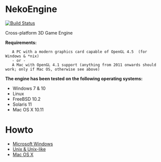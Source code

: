 NekoEngine
============

[![Build Status](https://travis-ci.org/nalexandru/NekoEngine.svg?branch=master)](https://travis-ci.org/nalexandru/NekoEngine)


Cross-platform 3D Game Engine

**Requirements:**

       A PC with a modern graphics card capable of OpenGL 4.5  (for Windows & *nix)
       - or -
       A Mac with OpenGL 4.1 support (anything from 2011 onwards should work; only if Mac OS, otherwise see above)

**The engine has been tested on the following operating systems:**

* Windows 7 & 10
* Linux
* FreeBSD 10.2
* Solaris 11
* Mac OS X 10.11

Howto
===============================

* [Microsoft Windows](https://github.com/nalexandru/NekoEngine/wiki/Windows-Guide)
* [Unix & Unix-like](https://github.com/nalexandru/NekoEngine/wiki/Unix-Guide)
* [Mac OS X](https://github.com/nalexandru/NekoEngine/wiki/Mac-Guide)
